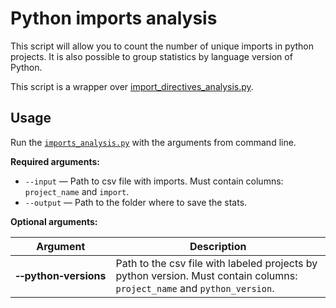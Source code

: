 # Python imports analysis

This script will allow you to count the number of unique imports in python projects. 
It is also possible to group statistics by language version of Python.

This script is a wrapper over [import_directives_analysis.py](../import_directives_analysis.py).
## Usage

Run the [`imports_analysis.py`](./imports_analysis.py) with the arguments from command line.

**Required arguments:**
- `--input` — Path to csv file with imports. Must contain columns: `project_name` and `import`.
- `--output` — Path to the folder where to save the stats.

**Optional arguments:**

| Argument                                | Description                                                                                                              |
|-----------------------------------------|--------------------------------------------------------------------------------------------------------------------------|
| **&#8209;&#8209;python&#8209;versions** | Path to the csv file with labeled projects by python version. Must contain columns: `project_name` and `python_version`. |
